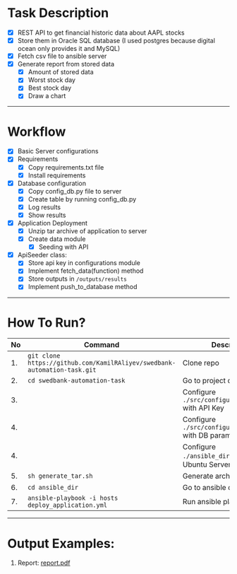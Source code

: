 # Task Description

- [x]  REST API to get financial historic data about AAPL stocks
- [x] Store them in Oracle SQL database (I used postgres because digital ocean only provides it and MySQL)
- [x] Fetch csv file to ansible server
- [x] Generate report from stored data
    - [x] Amount of stored data
    - [x] Worst stock day
    - [x] Best stock day
    - [x] Draw a chart

--- 

# Workflow
- [x] Basic Server configurations
- [x] Requirements
    - [x] Copy requirements.txt file 
    - [x] Install requirements
- [x] Database configuration
    - [x] Copy config_db.py file to server
    - [x] Create table by running config_db.py
    - [x] Log results
    - [x] Show results
- [x] Application Deployment
    - [x] Unzip tar archive of application to server
    - [x] Create data module 
        - [x] Seeding with API
- [x] ApiSeeder class:
    - [x] Store api key in configurations module
    - [x] Implement fetch_data(function) method
    - [x] Store outputs in `/outputs/results`
    - [x] Implement push_to_database method

---
# How To Run?

| No | Command | Description |
|---|---|---|
| 1. | `git clone https://github.com/KamilRAliyev/swedbank-automation-task.git` | Clone repo |
| 2. | `cd swedbank-automation-task` | Go to project directory |
| 3. | | Configure `./src/configurations/api.py` with API Key |
| 4. | | Configure `./src/configurations/db.py` with DB parameters |
| 4. | | Configure `./ansible_dir/hosts` file with Ubuntu Server |
| 5. | `sh generate_tar.sh` | Generate archive |
| 6. | `cd ansible_dir` | Go to ansible directory |
| 7. | `ansible-playbook -i hosts deploy_application.yml` | Run ansible playbook |

---

# Output Examples:

1. Report: [report.pdf](./examples/report.pdf)
